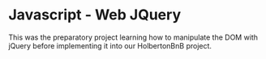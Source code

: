 # Javascript - Web JQuery

This was the preparatory project learning how to manipulate the DOM with jQuery
before implementing it into our HolbertonBnB project.
